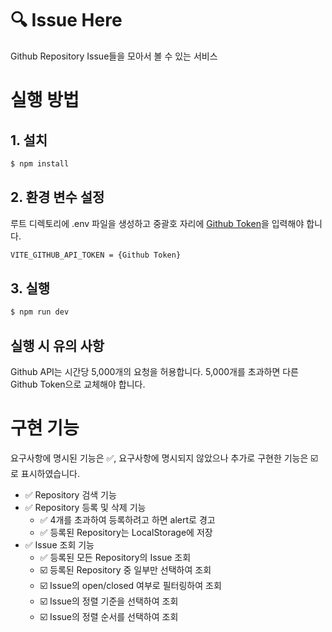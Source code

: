 # 🔍️ Issue Here
Github Repository Issue들을 모아서 볼 수 있는 서비스


# 실행 방법
## 1. 설치
```bash
$ npm install
```

## 2. 환경 변수 설정
루트 디렉토리에 .env 파일을 생성하고 중괄호 자리에 [Github Token](https://github.com/settings/tokens)을 입력해야 합니다.
```bash
VITE_GITHUB_API_TOKEN = {Github Token}
```

## 3. 실행
```bash
$ npm run dev
```

## 실행 시 유의 사항
Github API는 시간당 5,000개의 요청을 허용합니다. 5,000개를 초과하면 다른 Github Token으로 교체해야 합니다.

# 구현 기능
요구사항에 명시된 기능은 ✅, 요구사항에 명시되지 않았으나 추가로 구현한 기능은 ☑️로 표시하였습니다.

- ✅ Repository 검색 기능
- ✅ Repository 등록 및 삭제 기능
  - ✅ 4개를 초과하여 등록하려고 하면 alert로 경고
  - ✅ 등록된 Repository는 LocalStorage에 저장
- ✅ Issue 조회 기능
  - ✅ 등록된 모든 Repository의 Issue 조회
  - ☑️ 등록된 Repository 중 일부만 선택하여 조회
  - ☑️ Issue의 open/closed 여부로 필터링하여 조회
  - ☑️ Issue의 정렬 기준을 선택하여 조회
  - ☑️ Issue의 정렬 순서를 선택하여 조회
